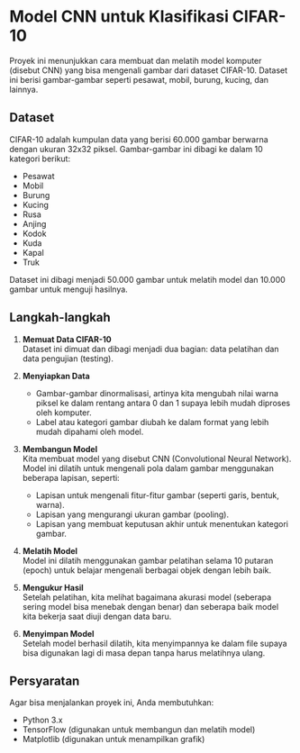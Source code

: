 # Model CNN untuk Klasifikasi CIFAR-10

Proyek ini menunjukkan cara membuat dan melatih model komputer (disebut CNN) yang bisa mengenali gambar dari dataset CIFAR-10. Dataset ini berisi gambar-gambar seperti pesawat, mobil, burung, kucing, dan lainnya.

## Dataset

CIFAR-10 adalah kumpulan data yang berisi 60.000 gambar berwarna dengan ukuran 32x32 piksel. Gambar-gambar ini dibagi ke dalam 10 kategori berikut:

- Pesawat
- Mobil
- Burung
- Kucing
- Rusa
- Anjing
- Kodok
- Kuda
- Kapal
- Truk

Dataset ini dibagi menjadi 50.000 gambar untuk melatih model dan 10.000 gambar untuk menguji hasilnya.

## Langkah-langkah

1. **Memuat Data CIFAR-10**  
   Dataset ini dimuat dan dibagi menjadi dua bagian: data pelatihan dan data pengujian (testing).

2. **Menyiapkan Data**  
   - Gambar-gambar dinormalisasi, artinya kita mengubah nilai warna piksel ke dalam rentang antara 0 dan 1 supaya lebih mudah diproses oleh komputer.
   - Label atau kategori gambar diubah ke dalam format yang lebih mudah dipahami oleh model.

3. **Membangun Model**  
   Kita membuat model yang disebut CNN (Convolutional Neural Network). Model ini dilatih untuk mengenali pola dalam gambar menggunakan beberapa lapisan, seperti:
   - Lapisan untuk mengenali fitur-fitur gambar (seperti garis, bentuk, warna).
   - Lapisan yang mengurangi ukuran gambar (pooling).
   - Lapisan yang membuat keputusan akhir untuk menentukan kategori gambar.

4. **Melatih Model**  
   Model ini dilatih menggunakan gambar pelatihan selama 10 putaran (epoch) untuk belajar mengenali berbagai objek dengan lebih baik.

5. **Mengukur Hasil**  
   Setelah pelatihan, kita melihat bagaimana akurasi model (seberapa sering model bisa menebak dengan benar) dan seberapa baik model kita bekerja saat diuji dengan data baru.

6. **Menyimpan Model**  
   Setelah model berhasil dilatih, kita menyimpannya ke dalam file supaya bisa digunakan lagi di masa depan tanpa harus melatihnya ulang.

## Persyaratan

Agar bisa menjalankan proyek ini, Anda membutuhkan:

- Python 3.x
- TensorFlow (digunakan untuk membangun dan melatih model)
- Matplotlib (digunakan untuk menampilkan grafik)

